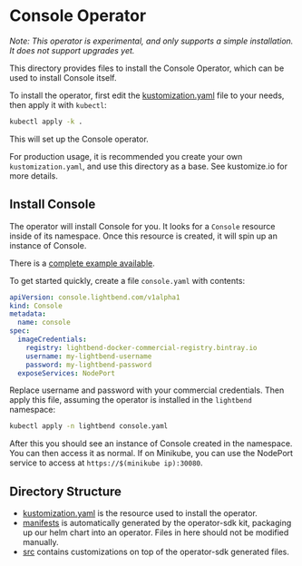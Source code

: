 # Console Operator

_Note: This operator is experimental, and only supports a simple installation. It does not support
upgrades yet._

This directory provides files to install the Console Operator, which can be used to install
Console itself.

To install the operator, first edit the [kustomization.yaml](kustomization.yaml) file to your needs,
then apply it with `kubectl`:

``` sh
kubectl apply -k .
```

This will set up the Console operator.

For production usage, it is recommended you create your own `kustomization.yaml`, and use this
directory as a base. See kustomize.io for more details.

## Install Console

The operator will install Console for you. It looks for a `Console` resource inside of its
namespace. Once this resource is created, it will spin up an instance of Console.

There is a [complete example available](manifests/crds/console_v1alpha1_console_cr.yaml).

To get started quickly, create a file `console.yaml` with contents:

``` yaml
apiVersion: console.lightbend.com/v1alpha1
kind: Console
metadata:
  name: console
spec:
  imageCredentials:
    registry: lightbend-docker-commercial-registry.bintray.io
    username: my-lightbend-username
    password: my-lightbend-password
  exposeServices: NodePort
```

Replace username and password with your commercial credentials. Then apply this file, assuming the
operator is installed in the `lightbend` namespace:

``` sh
kubectl apply -n lightbend console.yaml
```

After this you should see an instance of Console created in the namespace. You can then access it as
normal. If on Minikube, you can use the NodePort service to access at `https://$(minikube ip):30080`.

## Directory Structure

- [kustomization.yaml](kustomization.yaml) is the resource used to install the operator.
- [manifests](manifests) is automatically generated by the operator-sdk kit, packaging up our helm chart into an
  operator. Files in here should not be modified manually.
- [src](src) contains customizations on top of the operator-sdk generated files.

